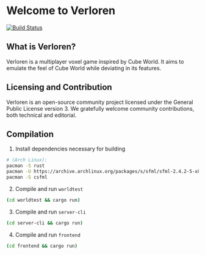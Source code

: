# Welcome to Verloren

[![Build Status](https://travis-ci.org/veloren/game.svg?branch=master)](https://travis-ci.org/veloren/game)

## What is Verloren?
Verloren is a multiplayer voxel game inspired by Cube World. It aims to emulate the feel of Cube World while deviating in its features.

## Licensing and Contribution

Verloren is an open-source community project licensed under the General Public License version 3. We gratefully welcome community contributions, both technical and editorial.

## Compilation

1. Install dependencies necessary for building

```bash
# (Arch Linux):
pacman -S rust
pacman -U https://archive.archlinux.org/packages/s/sfml/sfml-2.4.2-5-x86_64.pkg.tar.xz #needed for now, because sfml is normaly 2.5 and csfml only 2.4
pacman -S csfml
```

2. Compile and run `worldtest`

```bash
(cd worldtest && cargo run)
```

3. Compile and run `server-cli`

```bash
(cd server-cli && cargo run)
```

4. Compile and run `frontend`

```bash
(cd frontend && cargo run)
```
